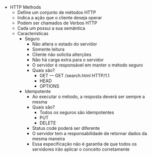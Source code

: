 - HTTP Methods
    - Define um conjunto de métodos HTTP
    - Indica a ação que o cliente deseja operar
    - Podem ser chamados de Verbos HTTP
    - Cada um possui a sua semântica
    - Características
        - Seguro
            - Não altera o estado do servidor
            - Somente leitura
            - Cliente não solicita alterções
            - Não há carga extra para o servidor
            - O servidor é responsável em manter o método seguro
            - Quais são?
                - GET — GET /search.html HTTP/1.1
                - HEAD
                - OPTIONS
        - Idempotente
            - Ao executar o método, a resposta deverá ser sempre a mesma
            - Quais são?
                - Todos os seguros são idempotentes
                - PUT
                - DELETE
            - Status code poderá ser diferente
            - O servidor tem a responsabilidade de retornar dados da mesma maneira
            - Essa especificação não é garantia de que todos os servidores irão aplicar o conceito corretamente